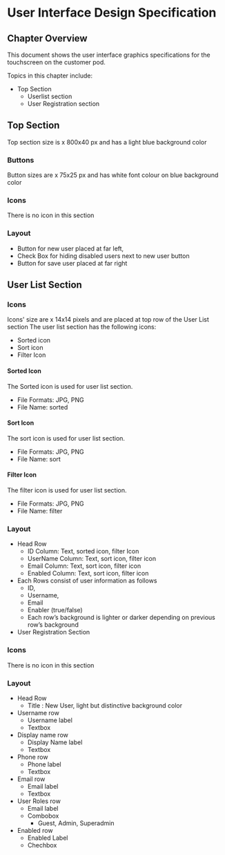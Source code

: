 # User Interface Design Specification
## Chapter Overview
This document shows the user interface graphics specifications for the touchscreen on the customer pod. 

Topics in this chapter include:
- Top Section
	- Userlist section
    - User Registration section

## Top Section
Top section size is <w>x<h> 800x40 px and has a light blue background color
  
### Buttons
Button sizes are <w>x<h> 75x25 px and has white font colour on blue background color

### Icons
There is no icon in this section

### Layout
- Button for new user placed at far left,
- Check Box for hiding disabled users next to new user button
- Button for save user placed at far right

## User List Section
### Icons
Icons' size are <w>x<h> 14x14 pixels and are placed at top row of the User List section
The user list section has the following icons:
- Sorted icon
- Sort icon
- Filter Icon

#### Sorted Icon
The Sorted icon is used for user list section.
- File Formats: JPG, PNG
- File Name: sorted 
 
#### Sort Icon
The sort icon is used for user list section.
- File Formats: JPG, PNG
- File Name: sort
 
#### Filter Icon
The filter icon is used for user list section.
- File Formats: JPG, PNG
- File Name: filter

### Layout
- Head Row
	- ID Column: Text, sorted icon, filter Icon
	- UserName Column: Text, sort icon, filter icon
	- Email Column: Text, sort icon, filter icon
	- Enabled Column: Text, sort icon, filter icon
- Each Rows consist of user information as follows
	- ID, 
	- Username, 
	- Email
	- Enabler (true/false)
	- Each row’s background is lighter or darker depending on previous row’s background
- User Registration Section

### Icons
There is no icon in this section

### Layout
- Head Row
	- Title : New User, light but distinctive background color
- Username row
	- Username label
	- Textbox
- Display name row
	- Display Name label
	- Textbox
- Phone row
	- Phone label
	- Textbox
- Email row
	- Email label
	- Textbox
- User Roles row
	- Email label
	- Combobox
		- Guest, Admin, Superadmin
- Enabled row
	- Enabled Label
	- Chechbox
